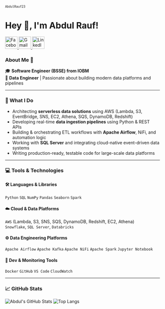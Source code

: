 <p align="left">
  <sub><code>AbdulRauf23</code></sub>
</p>

# Hey 👋, I'm Abdul Rauf!
<p align="left">
  <a href="https://www.facebook.com/share/15gMd1gAE5/" target="_blank">
    <img src="https://img.icons8.com/color/48/facebook-new.png" alt="Facebook" height="40"/>
  </a>
  <a href="mailto:rauf84273@gmail.com" target="_blank">
    <img src="https://img.icons8.com/color/48/gmail-new.png" alt="Gmail" height="40"/>
  </a>
  <a href="https://www.linkedin.com/in/abdul-rauf-01342b254" target="_blank">
    <img src="https://img.icons8.com/color/48/linkedin.png" alt="LinkedIn" height="40"/>
  </a>
</p>

### About Me 🚀

🎓 **Software Engineer (BSSE) from IOBM**  
💼 **Data Engineer** | Passionate about building modern data platforms and pipelines

---

### 🚀 What I Do

-  Architecting **serverless data solutions** using AWS (Lambda, S3, EventBridge, SNS, EC2, Athena, SQS, DynamoDB, Redshift)
-  Developing real-time **data ingestion pipelines** using Python & REST APIs
- Building & orchestrating ETL workflows with **Apache Airflow**, NiFi, and automation logic
- Working with **SQL Server** and integrating cloud-native event-driven data systems
- Writing production-ready, testable code for large-scale data platforms

---

### 💻 Tools & Technologies

#### 🛠 Languages & Libraries
`Python` `SQL` `NumPy` `Pandas` `Seaborn` `Spark`

#### ☁️ Cloud & Data Platforms
`AWS` (Lambda, S3, SNS, SQS, DynamoDB, Redshift, EC2, Athena)  
`Snowflake`, `SQL Server`, `Databricks`

#### ⚙️ Data Engineering Platforms
`Apache Airflow` `Apache Kafka` `Apache NiFi` `Apache Spark` `Jupyter Notebook`

#### 🧰 Dev & Monitoring Tools
`Docker` `GitHub` `VS Code` `CloudWatch`

---

### 📈 GitHub Stats

![Abdul's GitHub Stats](https://github-readme-stats.vercel.app/api?username=AbdulRauf23&show_icons=true&theme=radical)
![Top Langs](https://github-readme-stats.vercel.app/api/top-langs/?username=AbdulRauf23&layout=compact&theme=radical)
